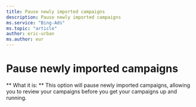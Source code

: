 ```yaml
---
title: Pause newly imported campaigns
description: Pause newly imported campaigns
ms.service: "Bing-Ads"
ms.topic: "article"
author: eric-urban
ms.author: eur
---
```


# Pause newly imported campaigns

**        What it is:      **    This option will pause newly imported campaigns, allowing you to review your campaigns before you get your campaigns up and running.


